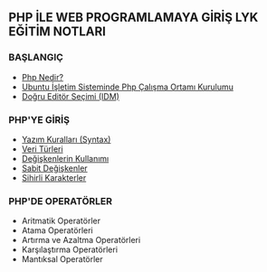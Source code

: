 ## PHP İLE WEB PROGRAMLAMAYA GİRİŞ LYK EĞİTİM NOTLARI


### BAŞLANGIÇ

- [Php Nedir?](https://github.com/yeniceri1453/Ubuntu-Php/blob/master/php/php_nedir.md)
- [Ubuntu İşletim Sisteminde Php Çalışma Ortamı Kurulumu](https://github.com/yeniceri1453/Ubuntu-Php)
- [Doğru Editör Seçimi (IDM)](https://github.com/yeniceri1453/Ubuntu-Php/blob/master/php/editor_secimi.md)

### PHP'YE GİRİŞ

- [Yazım Kuralları (Syntax)](https://github.com/yeniceri1453/Ubuntu-Php/blob/master/php/yazim_kurallari.md)
- [Veri Türleri](https://github.com/yeniceri1453/Ubuntu-Php/blob/master/php/veri_turleri.md)
- [Değişkenlerin Kullanımı](https://github.com/yeniceri1453/Ubuntu-Php/blob/master/php/degiskenler.md)
- [Sabit Değişkenler](https://github.com/yeniceri1453/Ubuntu-Php/blob/master/php/sabit_degiskenler.md)
- [Sihirli Karakterler](https://github.com/yeniceri1453/Ubuntu-Php/blob/master/php/sihirli_karakterler.md)

### PHP'DE OPERATÖRLER

- Aritmatik Operatörler
- Atama Operatörleri
- Artırma ve Azaltma Operatörleri
- Karşılaştırma Operatörleri
- Mantıksal Operatörler
